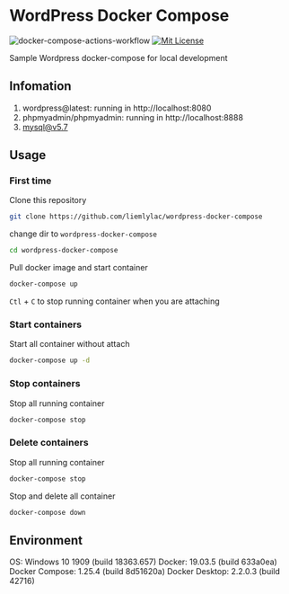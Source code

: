 # WordPress Docker Compose

![docker-compose-actions-workflow](https://github.com/liemlylac/wordpress-docker-compose/workflows/docker-compose-actions-workflow/badge.svg)
[![Mit License](https://img.shields.io/github/license/liemlylac/wordpress-docker-compose)](https://github.com/liemlylac/wordpress-docker-compose/blob/master/LICENSE)

Sample Wordpress docker-compose for local development

## Infomation
1. wordpress@latest: running in http://localhost:8080
1. phpmyadmin/phpmyadmin: running in http://localhost:8888
1. mysql@v5.7

## Usage
### First time
Clone this repository

```bash
git clone https://github.com/liemlylac/wordpress-docker-compose
```

change dir to `wordpress-docker-compose`

```bash
cd wordpress-docker-compose
```

Pull docker image and start container

```bash
docker-compose up
```

`Ctl` + `C` to stop running container when you are attaching

### Start containers
Start all container without attach

```bash
docker-compose up -d
```

### Stop containers
Stop all running container

```bash
docker-compose stop
```

### Delete containers
Stop all running container

```bash
docker-compose stop
```
Stop and delete all container

```bash
docker-compose down
```


## Environment
OS: Windows 10 1909 (build 18363.657)
Docker: 19.03.5 (build 633a0ea)
Docker Compose: 1.25.4 (build 8d51620a)
Docker Desktop: 2.2.0.3 (build 42716)
